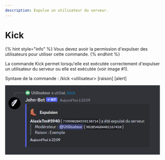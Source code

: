 ```yaml
---
description: Expulse un utilisateur du serveur.
---
```


# Kick

{% hint style="info" %}
Vous devez avoir la permission d'expulser des utilisateurs pour utiliser cette commande.
{% endhint %}

La commande Kick permet lorsqu'elle est exécutée correctement d'expulser un utilisateur du serveur ou elle est exécutée (voir image #1).

Syntaxe de la commande : /kick \<utilisateur> \[raison] \[alert]

![Image #1](../../../.gitbook/assets/Kick.png)
